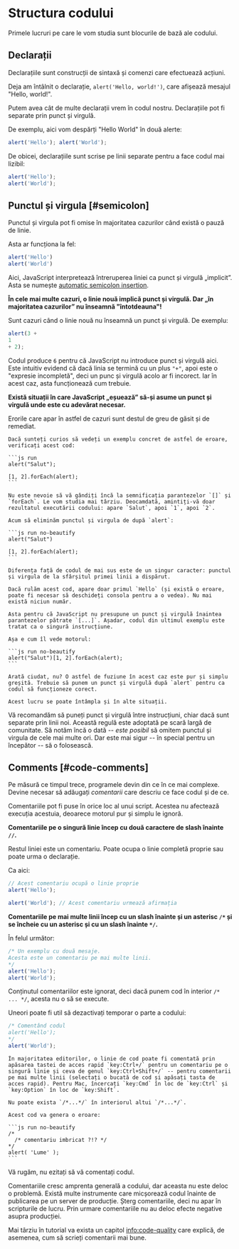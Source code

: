 # Structura codului

Primele lucruri pe care le vom studia sunt blocurile de bază ale codului.

## Declarații

Declarațiile sunt construcții de sintaxă și comenzi care efectuează acțiuni.

Deja am întâlnit o declarație, `alert('Hello, world!')`, care afișează mesajul "Hello, world!".

Putem avea cât de multe declarații vrem în codul nostru. Declarațiile pot fi separate prin punct și virgulă.

De exemplu, aici vom despărți "Hello World" în două alerte:

```js run no-beautify
alert('Hello'); alert('World');
```

De obicei, declarațiile sunt scrise pe linii separate pentru a face codul mai lizibil:

```js run no-beautify
alert('Hello');
alert('World');
```

## Punctul și virgula [#semicolon]

Punctul și virgula pot fi omise în majoritatea cazurilor când există o pauză de linie.

Asta ar funcționa la fel:

```js run no-beautify
alert('Hello')
alert('World')
```

Aici, JavaScript interpretează întreruperea liniei ca punct și virgulă „implicit”. Asta se numește [automatic semicolon insertion](https://tc39.github.io/ecma262/#sec-automatic-semicolon-insertion).

**În cele mai multe cazuri, o linie nouă implică punct și virgulă. Dar „în majoritatea cazurilor” nu înseamnă "întotdeauna"!**

Sunt cazuri când o linie nouă nu înseamnă un punct și virgulă. De exemplu:

```js run no-beautify
alert(3 +
1
+ 2);
```

Codul produce `6` pentru că JavaScript nu introduce punct și virgulă aici. Este intuitiv evidend că dacă linia se termină cu un plus `"+"`, apoi este o "expresie incompletă", deci un punc și virgulă acolo ar fi incorect. Iar în acest caz, asta funcționează cum trebuie.

**Există situații în care JavaScript „eșuează” să-și asume un punct și virgulă unde este cu adevărat necesar.**

Erorile care apar în astfel de cazuri sunt destul de greu de găsit și de remediat.

````smart header="Exemplu de eroare"
Dacă sunteți curios să vedeți un exemplu concret de astfel de eroare, verificați acest cod:

```js run
alert("Salut");

[1, 2].forEach(alert);
```

Nu este nevoie să vă gândiți încă la semnificația parantezelor `[]` și `forEach`. Le vom studia mai târziu. Deocamdată, amintiți-vă doar rezultatul executării codului: apare `Salut`, apoi `1`, apoi `2`.

Acum să eliminăm punctul și virgula de după `alert`:

```js run no-beautify
alert("Salut")

[1, 2].forEach(alert);
```

Diferența față de codul de mai sus este de un singur caracter: punctul și virgula de la sfârșitul primei linii a dispărut.

Dacă rulăm acest cod, apare doar primul `Hello` (și există o eroare, poate fi necesar să deschideți consola pentru a o vedea). Nu mai există niciun număr.

Asta pentru că JavaScript nu presupune un punct și virgulă înaintea parantezelor pătrate `[...]`. Așadar, codul din ultimul exemplu este tratat ca o singură instrucțiune.

Așa e cum îl vede motorul:

```js run no-beautify
alert("Salut")[1, 2].forEach(alert);
```

Arată ciudat, nu? O astfel de fuziune în acest caz este pur și simplu greșită. Trebuie să punem un punct și virgulă după `alert` pentru ca codul să funcționeze corect.

Acest lucru se poate întâmpla și în alte situații.
````

Vă recomandăm să puneți punct și virgulă între instrucțiuni, chiar dacă sunt separate prin linii noi. Această regulă este adoptată pe scară largă de comunitate. Să notăm încă o dată -- *este posibil* să omitem punctul și virgula de cele mai multe ori. Dar este mai sigur -- în special pentru un începător -- să o folosească.

## Comments [#code-comments]

Pe măsură ce timpul trece, programele devin din ce în ce mai complexe. Devine necesar să adăugați *comentarii* care descriu ce face codul și de ce.

Comentariile pot fi puse în orice loc al unui script. Acestea nu afectează execuția acestuia, deoarece motorul pur și simplu le ignoră.

**Comentariile pe o singură linie încep cu două caractere de slash înainte `//`.**

Restul liniei este un comentariu. Poate ocupa o linie completă proprie sau poate urma o declarație.

Ca aici:
```js run
// Acest comentariu ocupă o linie proprie
alert('Hello');

alert('World'); // Acest comentariu urmează afirmația
```

**Comentariile pe mai multe linii încep cu un slash înainte și un asterisc <code>/&#42;</code> și se încheie cu un asterisc și cu un slash înainte <code>&#42;/</code>.**

În felul următor:

```js run
/* Un exemplu cu două mesaje.
Acesta este un comentariu pe mai multe linii.
*/
alert('Hello');
alert('World');
```

Conținutul comentariilor este ignorat, deci dacă punem cod în interior <code>/&#42; ... &#42;/</code>, acesta nu o să se execute.

Uneori poate fi util să dezactivați temporar o parte a codului:

```js run
/* Comentând codul
alert('Hello');
*/
alert('World');
```

```smart header="Use hotkeys!"
În majoritatea editorilor, o linie de cod poate fi comentată prin apăsarea tastei de acces rapid `key:Ctrl+/` pentru un comentariu pe o singură linie și ceva de genul `key:Ctrl+Shift+/` -- pentru comentarii pe mai multe linii (selectați o bucată de cod și apăsați tasta de acces rapid). Pentru Mac, încercați `key:Cmd` în loc de `key:Ctrl` și `key:Option` în loc de `key:Shift`.
```

````warn header="Comentariile nested nu sunt suportate!"
Nu poate exista `/*...*/` în interiorul altui `/*...*/`.

Acest cod va genera o eroare:

```js run no-beautify
/*
  /* comentariu imbricat ?!? */
*/
alert( 'Lume' );
```
````

Vă rugăm, nu ezitați să vă comentați codul.

Comentariile cresc amprenta generală a codului, dar aceasta nu este deloc o problemă. Există multe instrumente care micșorează codul înainte de publicarea pe un server de producție. Șterg comentariile, deci nu apar în scripturile de lucru. Prin urmare comentariile nu au deloc efecte negative asupra producției.

Mai târziu în tutorial va exista un capitol  <info:code-quality> care explică, de asemenea, cum să scrieți comentarii mai bune.
